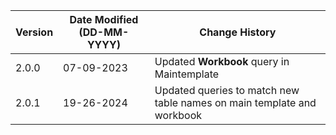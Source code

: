 | **Version** | **Date Modified (DD-MM-YYYY)** | **Change History**                          |
|-------------|--------------------------------|---------------------------------------------|
| 2.0.0       | 07-09-2023                     | Updated **Workbook** query in Maintemplate  |
| 2.0.1       | 19-26-2024                     | Updated queries to match new table names on main template and workbook  |
